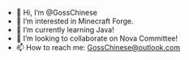 - 👋 Hi, I’m @GossChinese
- 👀 I’m interested in Minecraft Forge.
- 🌱 I’m currently learning Java!
- 💞️ I’m looking to collaborate on Nova Committee!
- 📫 How to reach me: GossChinese@outlook.com



